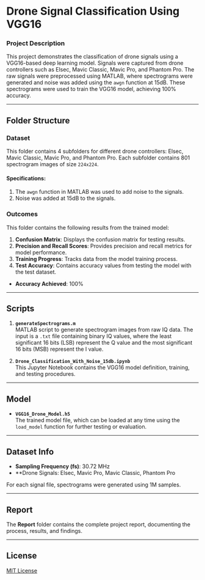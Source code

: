 # Drone Signal Classification Using VGG16

### Project Description

This project demonstrates the classification of drone signals using a VGG16-based deep learning model. Signals were captured from drone controllers such as Elsec, Mavic Classic, Mavic Pro, and Phantom Pro. The raw signals were preprocessed using MATLAB, where spectrograms were generated and noise was added using the `awgn` function at 15dB. These spectrograms were used to train the VGG16 model, achieving 100% accuracy.

---

## Folder Structure

### **Dataset**
This folder contains 4 subfolders for different drone controllers: Elsec, Mavic Classic, Mavic Pro, and Phantom Pro. Each subfolder contains 801 spectrogram images of size `224x224`.

#### Specifications:
1. The `awgn` function in MATLAB was used to add noise to the signals.
2. Noise was added at 15dB to the signals.

### **Outcomes**
This folder contains the following results from the trained model:
1. **Confusion Matrix**: Displays the confusion matrix for testing results.
2. **Precision and Recall Scores**: Provides precision and recall metrics for model performance.
3. **Training Progress**: Tracks data from the model training process.
4. **Test Accuracy**: Contains accuracy values from testing the model with the test dataset.

- **Accuracy Achieved**: 100%

---

## Scripts

1. **`generateSpectrograms.m`**  
   MATLAB script to generate spectrogram images from raw IQ data. The input is a `.txt` file containing binary IQ values, where the least significant 16 bits (LSB) represent the Q value and the most significant 16 bits (MSB) represent the I value.

2. **`Drone_Classification_With_Noise_15db.ipynb`**  
   This Jupyter Notebook contains the VGG16 model definition, training, and testing procedures.

---

## Model

- **`VGG16_Drone_Model.h5`**  
  The trained model file, which can be loaded at any time using the `load_model` function for further testing or evaluation.

---

## Dataset Info

- **Sampling Frequency (fs)**: 30.72 MHz
- **Drone Signals: Elsec, Mavic Pro, Mavic Classic, Phantom Pro

For each signal file, spectrograms were generated using 1M samples.

---

## Report

The **Report** folder contains the complete project report, documenting the process, results, and findings.

---

## License

[MIT License](LICENSE)

